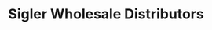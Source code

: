 ---
title: "Sigler Wholesale Distributors"
url: /mesa/sigler-wholesale-distributors/
shop: wholesale
---
